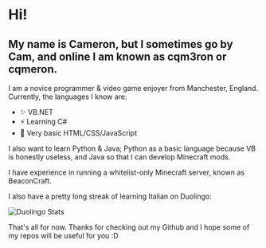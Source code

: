 # Hi!
## My name is Cameron, but I sometimes go by Cam, and online I am known as cqm3ron or cqmeron.

I am a novice programmer & video game enjoyer from Manchester, England.
Currently, the languages I know are:
- ✨ VB.NET
- ⚡ Learning C#
- 🌱 Very basic HTML/CSS/JavaScript

I also want to learn Python & Java; Python as a basic language because VB is honestly useless, and Java so that I can develop Minecraft mods.

I have experience in running a whitelist-only Minecraft server, known as BeaconCraft.

I also have a pretty long streak of learning Italian on Duolingo:

![Duolingo Stats](https://duolingo-stats-card.vercel.app/api?username=cqm3ron)


That's all for now. Thanks for checking out my Github and I hope some of my repos will be useful for you :D

<!--
**cqm3ron/cqm3ron** is a ✨ _special_ ✨ repository because its `README.md` (this file) appears on your GitHub profile.

Here are some ideas to get you started:

- 🔭 I’m currently working on ...
- 🌱 I’m currently learning ...
- 👯 I’m looking to collaborate on ...
- 🤔 I’m looking for help with ...
- 💬 Ask me about ...
- 📫 How to reach me: ...
- 😄 Pronouns: ...
- ⚡ Fun fact: ...
-->
